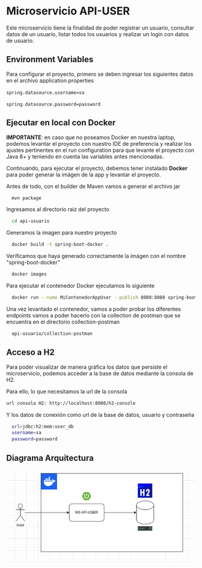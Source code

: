
# Microservicio API-USER

Este microservicio tiene la finalidad de poder registrar un usuario, consultar datos de un usuario, listar todos los usuarios y realizar un login con datos de usuario.




## Environment Variables

Para configurar el proyecto, primero se deben ingresar los siguientes datos en el archivo application.properties

`spring.datasource.username=sa`

`spring.datasource.password=password`



## Ejecutar en local con Docker

**IMPORTANTE**: en caso que no poseamos Docker en nuestra laptop, podemos levantar el proyecto con nuestro IDE de preferencia y realizar los ajustes pertinentes en el run configuration para que levante el proyecto con Java 8+ y teniendo en cuenta las variables antes mencionadas.

Continuando, para ejecutar el proyecto, debemos tener instalado **Docker** para poder generar la imágen de la app y levantar el proyecto.

Antes de todo, con el builder de Maven vamos a generar el archivo jar

```bash
  mvn package
```

Ingresamos al directorio raiz del proyecto

```bash
  cd api-usuario
```

Generamos la imagen para nuestro proyecto

```bash
  docker build -t spring-boot-docker .
```

Verificamos que haya generado correctamente la imágen con el nombre "spring-boot-docker"

```bash
  docker images
```

Para ejecutar el contenedor Docker ejecutamos lo siguiente

```bash
  docker run --name MiContenedorAppUser --publish 8080:8080 spring-boot-docker
```

Una vez levantado el contenedor, vamos a poder probar los diferentes endpoints vamos a poder hacerlo con la collection de postman que se encuentra en el directorio collection-postman

```bash
  api-usuario/collection-postman
```

## Acceso a H2

Para poder visualizar de manera gráfica los datos que persiste el microservicio, podemos acceder a la base de datos mediante la consola de H2. 

Para ello, lo que necesitamos la url de la consola

```bash
url consola H2: http://localhost:8080/h2-console
```

Y los datos de conexión como url de la base de datos, usuario y contraseña

```bash
  url=jdbc:h2:mem:user_db
  username=sa
  password=password
```
## Diagrama Arquitectura

![diagrama.png](images/diagrama.png)


